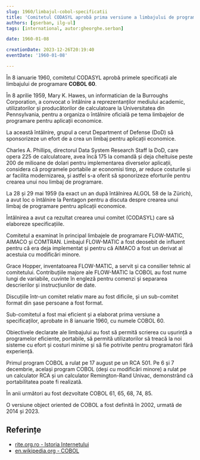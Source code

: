 ```yaml
---
slug: 1960/limbajul-cobol-specificatii
title: 'Comitetul CODASYL aprobă prima versiune a limbajului de programare „COBOL”'
authors: [gserban, ilg-ul]
tags: [international, autor:gheorghe.serban]

date: 1960-01-08

creationDate: 2023-12-26T20:19:40
eventDate: '1960-01-08'

---
```


În 8 ianuarie 1960, comitetul CODASYL aprobă primele specificații ale limbajului
de programare **COBOL 60**.

<!-- truncate -->

În 8 aprilie 1959, Mary K. Hawes, un informatician de la Burroughs Corporation,
a convocat o întâlnire a reprezentanților mediului academic, utilizatorilor
și producătorilor de calculatoare la Universitatea din Pennsylvania,
pentru a organiza o întâlnire oficială pe tema limbajelor de programare
pentru aplicații economice.

La această întâlnire, grupul a cerut Department of Defense (DoD) să
sponsorizeze un efort de a crea un limbaj pentru aplicații economice.

Charles A. Phillips, directorul Data System Research Staff la DoD, care opera
225 de calculatoare, avea încă 175 la comandă și deja cheltuise peste 200
de milioane de dolari pentru implementarea diverselor aplicații, considera că
programele portabile ar economisi timp, ar reduce
costurile și ar facilita modernizarea, și astfel s-a oferit să sponorizeze
eforturile pentru crearea unui nou limbaj de programare.

La 28 și 29 mai 1959 (la exact un an după întâlnirea ALGOL 58 de
la Zürich), a avut loc o întâlnire la Pentagon pentru a discuta
despre crearea unui limbaj de programare pentru aplicații economice.

Întâlnirea a avut ca rezultat crearea unui comitet (CODASYL) care să
elaboreze specificațiile.

Comitetul a examinat în principal limbajele de programare
FLOW-MATIC, AIMACO și COMTRAN. Limbajul FLOW-MATIC a fost deosebit
de influent pentru că era deja implementat și pentru că AIMACO a
fost un derivat al acestuia cu modificări minore.

Grace Hopper, inventatoarea FLOW-MATIC, a servit și ca consilier tehnic
al comitetului. Contribuțiile majore ale FLOW-MATIC la COBOL au fost
nume lungi de variabile, cuvinte în engleză pentru comenzi și separarea
descrierilor și instrucțiunilor de date.

Discuțiile într-un comitet relativ mare au fost dificile, și un sub-comitet
format din șase persoane a fost format.

Sub-comitetul a fost mai eficient și a elaborat prima versiune a
specificaților, aprobate in 8 ianuarie 1960, cu numele COBOL 60.

Obiectivele declarate ale limbajului au fost să permită scrierea cu
ușurință a programelor eficiente, portabile, să permită utilizatorilor
să treacă la noi sisteme cu efort și costuri minime și să fie potrivite
pentru programatori fără experiență.

Primul program COBOL a rulat pe 17 august pe un RCA 501. Pe 6 și 7 decembrie,
același program COBOL (deși cu modificări minore) a rulat pe un calculator
RCA și un calculator Remington-Rand Univac, demonstrând că portabilitatea
poate fi realizată.

În anii următori au fost dezvoltate COBOL 61, 65, 68, 74, 85.

O versiune object oriented de COBOL a fost definită în 2002, urmată de
2014 și 2023.

## Referințe

- [rite.org.ro - Istoria Internetului](https://rite.org.ro/istoria-internetului/)
- [en.wikipedia.org - COBOL](https://en.wikipedia.org/wiki/COBOL)
